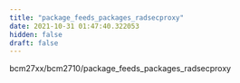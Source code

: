 ```yaml
---
title: "package_feeds_packages_radsecproxy"
date: 2021-10-31 01:47:40.322053
hidden: false
draft: false
---
```


bcm27xx/bcm2710/package_feeds_packages_radsecproxy

